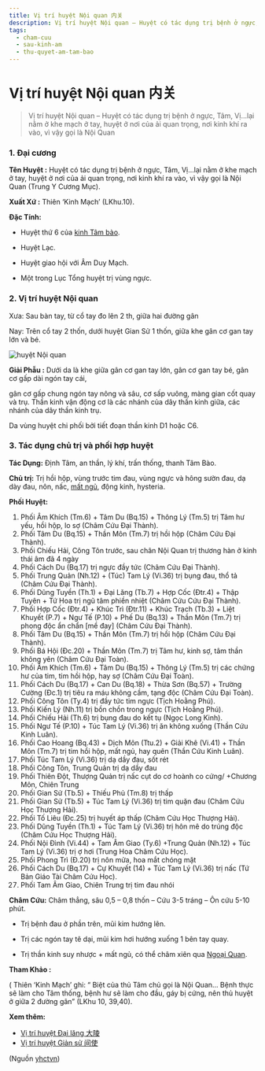 ```yaml
---
title: Vị trí huyệt Nội quan 内关
description: Vị trí huyệt Nội quan – Huyệt có tác dụng trị bệnh ở ngực, Tâm, Vị…lại nằm ở khe mạch ở tay, huyệt ở nơi của ải quan trọng, nơi kinh khí ra vào, vì vậy gọi là Nội Quan
tags:
  - cham-cuu
  - sau-kinh-am
  - thu-quyet-am-tam-bao
---
```


# Vị trí huyệt Nội quan 内关 

> Vị trí huyệt Nội quan – Huyệt có tác dụng trị bệnh ở ngực, Tâm, Vị…lại nằm ở khe mạch ở tay, huyệt ở nơi của ải quan trọng, nơi kinh khí ra vào, vì vậy gọi là Nội Quan

### 1. Đại cương

**Tên Huyệt :** Huyệt có tác dụng trị bệnh ở ngực, Tâm, Vị…lại nằm ở khe mạch ở tay, huyệt ở nơi của ải quan trọng, nơi kinh khí ra vào, vì vậy gọi là Nội Quan (Trung Y Cương Mục).

**Xuất Xứ :** Thiên ‘Kinh Mạch’ (LKhu.10).

**Đặc Tính:**

+ Huyệt thứ 6 của [kinh Tâm bào](/yhctvn/kinh-thu-quyet-am-tam-bao/).

+ Huyệt Lạc.

+ Huyệt giao hội với Âm Duy Mạch.

+ Một trong Lục Tổng huyệt trị vùng ngực.

### 2. Vị trí huyệt Nội quan

Xưa: Sau bàn tay, từ cổ tay đo lên 2 th, giữa hai đường gân

Nay: Trên cổ tay 2 thốn, dưới huyệt Gian Sử 1 thốn, giữa khe gân cơ gan tay lớn và bé.

![huyệt Nội quan](/imgs/yhctvn/huyet-noi-quan-300x169.jpg)

**Giải Phẫu :** Dưới da là khe giữa gân cơ gan tay lớn, gân cơ gan tay bé, gân cơ gấp dài ngón tay cái,

gân cơ gấp chung ngón tay nông và sâu, cơ sấp vuông, màng gian cốt quay và trụ. Thần kinh vận động cơ là các nhánh của dây thần kinh giữa, các nhánh của dây thần kinh trụ.

Da vùng huyệt chi phối bởi tiết đoạn thần kinh D1 hoặc C6.

### 3. Tác dụng chủ trị và phối hợp huyệt

**Tác Dụng:** Định Tâm, an thần, lý khí, trấn thống, thanh Tâm Bào.

**Chủ trị:** Trị hồi hộp, vùng trước tim đau, vùng ngực và hông sườn đau, dạ dày đau, nôn, nấc, [mất ngủ](/yhctvn/chung-mat-ngu-theo-dong-y/), động kinh, hysteria.

**Phối Huyệt:**

1. Phối Âm Khích (Tm.6) + Tâm Du (Bq.15) + Thông Lý (Tm.5) trị Tâm hư yếu, hồi hộp, lo sợ (Châm Cứu Đại Thành).
2. Phối Tâm Du (Bq.15) + Thần Môn (Tm.7) trị hồi hộp (Châm Cứu Đại Thành).
3. Phối Chiếu Hải, Công Tôn trước, sau chân Nội Quan trị thương hàn ở kinh thái âm đã 4 ngày
4. Phối Cách Du (Bq.17) trị ngực đầy tức (Châm Cứu Đại Thành).
5. Phối Trung Quản (Nh.12) + (Túc) Tam Lý (Vi.36) trị bụng đau, thổ tả (Châm Cứu Đại Thành).
6. Phối Dũng Tuyền (Th.1) + Đại Lăng (Tb.7) + Hợp Cốc (Đtr.4) + Thập Tuyên + Tứ Hoa trị ngũ tâm phiền nhiệt (Châm Cứu Cứu Đại Thành).
7. Phối Hợp Cốc (Đtr.4) + Khúc Trì (Đtr.11) + Khúc Trạch (Tb.3) + Liệt Khuyết (P.7) + Ngư Tế (P.10) + Phế Du (Bq.13) + Thần Môn (Tm.7) trị phong độc ẩn chẩn [mề đay] (Châm Cứu Đại Thành).
8. Phối Tâm Du (Bq.15) + Thần Môn (Tm.7) trị hồi hộp (Châm Cứu Đại Thành).
9. Phối Bá Hội (Đc.20) + Thần Môn (Tm.7) trị Tâm hư, kinh sợ, tâm thần không yên (Châm Cứu Đại Toàn).
10. Phối Âm Khích (Tm.6) + Tâm Du (Bq.15) + Thông Lý (Tm.5) trị các chứng hư của tim, tim hồi hộp, hay sợ (Châm Cứu Đại Toàn).
11. Phối Cách Du (Bq.17) + Can Du (Bq.18) + Thừa Sơn (Bq.57) + Trường Cường (Đc.1) trị tiêu ra máu không cầm, tạng độc (Châm Cứu Đại Toàn).
12. Phối Công Tôn (Ty.4) trị đầy tức tim ngực (Tịch Hoằng Phú).
13. Phối Kiến Lý (Nh.11) trị bồn chồn trong ngực (Tịch Hoằng Phú).
14. Phối Chiếu Hải (Th.6) trị bụng đau do kết tụ (Ngọc Long Kinh).
15. Phối Ngư Tế (P.10) + Túc Tam Lý (Vi.36) trị ăn không xuống (Thần Cứu Kinh Luân).
16. Phối Cao Hoang (Bq.43) + Dịch Môn (Ttu.2) + Giải Khê (Vi.41) + Thần Môn (Tm.7) trị tim hồi hộp, mất ngủ, hay quên (Thần Cứu Kinh Luân).
17. Phối Túc Tam Lý (Vi.36) trị dạ dầy đau, sốt rét
18. Phối Công Tôn, Trung Quản trị dạ dầy đau
19. Phối Thiên Đột, Thượng Quản trị nấc cụt do cơ hoành co cứng/ +Chương Môn, Chiên Trung
20. Phối Gian Sử (Tb.5) + Thiếu Phủ (Tm.8) trị thấp
21. Phối Gian Sử (Tb.5) + Túc Tam Lý (Vi.36) trị tim quặn đau (Châm Cứu Học Thượng Hải).
22. Phối Tố Liêu (Đc.25) trị huyết áp thấp (Châm Cứu Học Thượng Hải).
23. Phối Dũng Tuyền (Th.1) + Túc Tam Lý (Vi.36) trị hôn mê do trúng độc (Châm Cứu Học Thượng Hải).
24. Phối Nội Đình (Vi.44) + Tam Âm Giao (Ty.6) +Trung Quản (Nh.12) + Túc Tam Lý (Vi.36) trị ợ hơi (Trung Hoa Châm Cứu Học).
25. Phối Phong Trì (Đ.20) trị nôn mửa, hoa mắt chóng mặt
26. Phối Cách Du (Bq.17) + Cự Khuyết (14) + Túc Tam Lý (Vi.36) trị nấc (Tứ Bản Giáo Tài Châm Cứu Học).
27. Phối Tam Âm Giao, Chiên Trung trị tim đau nhói

**Châm Cứu:** Châm thẳng, sâu 0,5 – 0,8 thốn – Cứu 3-5 tráng – Ôn cứu 5-10 phút.

+ Trị bệnh đau ở phần trên, mũi kim hướng lên.

+ Trị các ngón tay tê dại, mũi kim hơi hướng xuống 1 bên tay quay.

+ Trị thần kinh suy nhược + mất ngủ, có thể châm xiên qua [Ngoại Quan](/yhctvn/vi-tri-huyet-ngoai-quan-%e5%a4%96%e5%85%b3/).

**Tham Khảo :**

( Thiên ‘Kinh Mạch’ ghi: “ Biệt của thủ Tâm chủ gọi là Nội Quan… Bệnh thực sẽ làm cho Tâm thống, bệnh hư sẽ làm cho đầu, gáy bị cứng, nên thủ huyệt ở giữa 2 đường gân” (LKhu 10, 39,40).

**Xem thêm:**

* [Vị trí huyệt Đại lăng 大陵](/yhctvn/vi-tri-huyet-dai-lang-%e5%a4%a7%e9%99%b5/)
* [Vị trí huyệt Giản sử 间使](/yhctvn/vi-tri-huyet-gian-su-%e9%97%b4%e4%bd%bf/)

(Nguồn <a href="https://yhctvn.com/vi-tri-huyet-noi-quan-内关/" target="_blank">yhctvn</a>)
